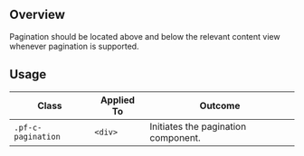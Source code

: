 ## Overview

Pagination should be located above and below the relevant content view whenever pagination is supported.


## Usage

| Class | Applied To | Outcome |
| -- | -- | -- |
| `.pf-c-pagination` | `<div>` |  Initiates the pagination component. |
